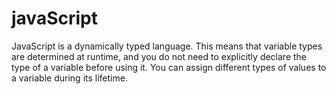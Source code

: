 # javaScript

JavaScript is a dynamically typed language. This means that variable types are determined at runtime, and you do not need to explicitly declare the type of a variable before using it. You can assign different types of values to a variable during its lifetime.
